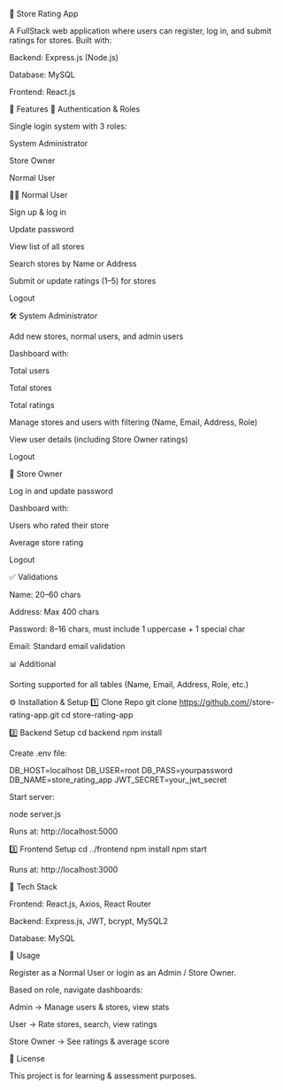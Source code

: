 🏪 Store Rating App

A FullStack web application where users can register, log in, and submit ratings for stores. Built with:

Backend: Express.js (Node.js)

Database: MySQL

Frontend: React.js

🚀 Features
🔑 Authentication & Roles

Single login system with 3 roles:

System Administrator

Store Owner

Normal User

👩‍💻 Normal User

Sign up & log in

Update password

View list of all stores

Search stores by Name or Address

Submit or update ratings (1–5) for stores

Logout

🛠️ System Administrator

Add new stores, normal users, and admin users

Dashboard with:

Total users

Total stores

Total ratings

Manage stores and users with filtering (Name, Email, Address, Role)

View user details (including Store Owner ratings)

Logout

🏪 Store Owner

Log in and update password

Dashboard with:

Users who rated their store

Average store rating

Logout

✅ Validations

Name: 20–60 chars

Address: Max 400 chars

Password: 8–16 chars, must include 1 uppercase + 1 special char

Email: Standard email validation

📊 Additional

Sorting supported for all tables (Name, Email, Address, Role, etc.)

⚙️ Installation & Setup
1️⃣ Clone Repo
git clone https://github.com/<your-username>/store-rating-app.git
cd store-rating-app

2️⃣ Backend Setup
cd backend
npm install


Create .env file:

DB_HOST=localhost
DB_USER=root
DB_PASS=yourpassword
DB_NAME=store_rating_app
JWT_SECRET=your_jwt_secret


Start server:

node server.js


Runs at: http://localhost:5000

3️⃣ Frontend Setup
cd ../frontend
npm install
npm start


Runs at: http://localhost:3000

🔮 Tech Stack

Frontend: React.js, Axios, React Router

Backend: Express.js, JWT, bcrypt, MySQL2

Database: MySQL

📌 Usage

Register as a Normal User or login as an Admin / Store Owner.

Based on role, navigate dashboards:

Admin → Manage users & stores, view stats

User → Rate stores, search, view ratings

Store Owner → See ratings & average score

📄 License

This project is for learning & assessment purposes.

